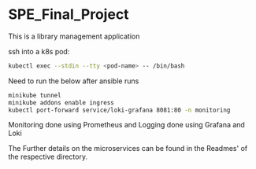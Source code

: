 # SPE_Final_Project

This is a library management application

ssh into a k8s pod: 

```bash
kubectl exec --stdin --tty <pod-name> -- /bin/bash
```

Need to run the below after ansible runs

```bash
minikube tunnel
minikube addons enable ingress
kubectl port-forward service/loki-grafana 8081:80 -n monitoring
```

Monitoring done using Prometheus and Logging done using Grafana and Loki

The Further details on the microservices can be found in the Readmes' of the respective directory.
